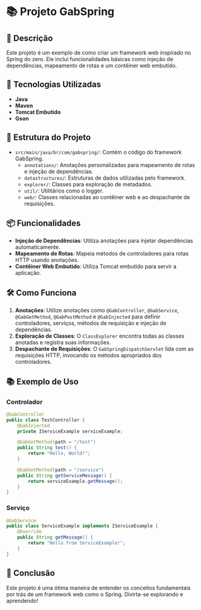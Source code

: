 # 📚 Projeto GabSpring

## 📝 Descrição
Este projeto é um exemplo de como criar um framework web inspirado no Spring do zero. Ele inclui funcionalidades básicas como injeção de dependências, mapeamento de rotas e um contêiner web embutido.

## 🚀 Tecnologias Utilizadas
- **Java**
- **Maven**
- **Tomcat Embutido**
- **Gson**

## 📂 Estrutura do Projeto
- `src/main/java/br/com/gabspring/`: Contém o código do framework GabSpring.
    - `annotations/`: Anotações personalizadas para mapeamento de rotas e injeção de dependências.
    - `datastructures/`: Estruturas de dados utilizadas pelo framework.
    - `explorer/`: Classes para exploração de metadados.
    - `util/`: Utilitários como o logger.
    - `web/`: Classes relacionadas ao contêiner web e ao despachante de requisições.

## 📦 Funcionalidades
- **Injeção de Dependências**: Utiliza anotações para injetar dependências automaticamente.
- **Mapeamento de Rotas**: Mapeia métodos de controladores para rotas HTTP usando anotações.
- **Contêiner Web Embutido**: Utiliza Tomcat embutido para servir a aplicação.

## 🛠️ Como Funciona
1. **Anotações**: Utilize anotações como `@GabController`, `@GabService`, `@GabGetMethod`, `@GabPostMethod` e `@GabInjected` para definir controladores, serviços, métodos de requisição e injeção de dependências.
2. **Exploração de Classes**: O `ClassExplorer` encontra todas as classes anotadas e registra suas informações.
3. **Despachante de Requisições**: O `GabSpringDispatchServlet` lida com as requisições HTTP, invocando os métodos apropriados dos controladores.

## 📚 Exemplo de Uso
### Controlador
```java
@GabController
public class TestController {
    @GabInjected
    private IServiceExample serviceExample;

    @GabGetMethod(path = "/test")
    public String test() {
        return "Hello, World!";
    }

    @GabGetMethod(path = "/service")
    public String getServiceMessage() {
        return serviceExample.getMessage();
    }
}
```

### Serviço
```java
@GabService
public class ServiceExample implements IServiceExample {
    @Override
    public String getMessage() {
        return "Hello from ServiceExample!";
    }
}
```

## 🎉 Conclusão
Este projeto é uma ótima maneira de entender os conceitos fundamentais por trás de um framework web como o Spring. Divirta-se explorando e aprendendo!
